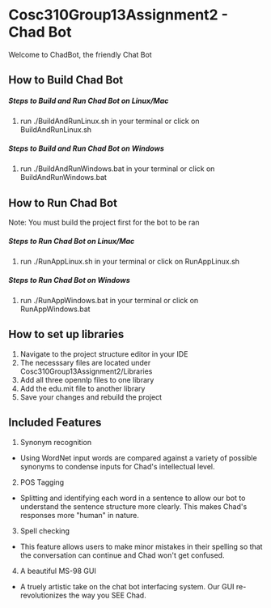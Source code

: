 # Cosc310Group13Assignment2 - Chad Bot

Welcome to ChadBot, the friendly Chat Bot

## How to Build Chad Bot

##### Steps to Build and Run Chad Bot on Linux/Mac
1. run ./BuildAndRunLinux.sh in your terminal or click on BuildAndRunLinux.sh 

##### Steps to Build and Run Chad Bot on Windows
1. run ./BuildAndRunWindows.bat in your terminal or click on BuildAndRunWindows.bat

## How to Run Chad Bot
Note: You must build the project first for the bot to be ran

##### Steps to Run Chad Bot on Linux/Mac
1. run ./RunAppLinux.sh in your terminal or click on RunAppLinux.sh 

##### Steps to Run Chad Bot on Windows
1. run ./RunAppWindows.bat in your terminal or click on RunAppWindows.bat

## How to set up libraries
1. Navigate to the project structure editor in your IDE
2. The necesssary files are located under Cosc310Group13Assignment2/Libraries
3. Add all three opennlp files to one library
4. Add the edu.mit file to another library
5. Save your changes and rebuild the project

## Included Features
1. Synonym recognition
- Using WordNet input words are compared against a variety of possible synonyms to condense inputs for Chad's intellectual level.
2. POS Tagging
- Splitting and identifying each word in a sentence to allow our bot to understand the sentence structure more clearly. This makes Chad's responses more "human" in nature.
3. Spell checking
- This feature allows users to make minor mistakes in their spelling so that the conversation can continue and Chad won't get confused.
4. A beautiful MS-98 GUI
- A truely artistic take on the chat bot interfacing system. Our GUI re-revolutionizes the way you SEE Chad.
